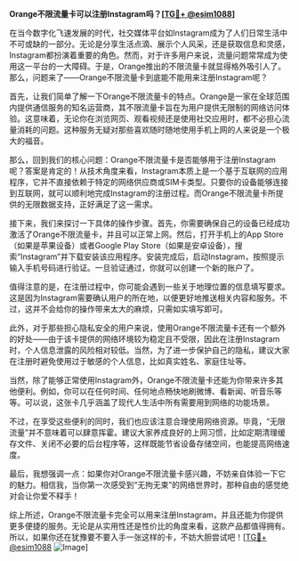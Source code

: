 **Orange不限流量卡可以注册Instagram吗？[[TG💪+ @esim1088](https://t.me/s/esim1088)]**

在当今数字化飞速发展的时代，社交媒体平台如Instagram成为了人们日常生活中不可或缺的一部分。无论是分享生活点滴、展示个人风采，还是获取信息和灵感，Instagram都扮演着重要的角色。然而，对于许多用户来说，流量问题常常成为使用这一平台的一大障碍。于是，Orange推出的不限流量卡就显得格外吸引人了。那么，问题来了——Orange不限流量卡到底能不能用来注册Instagram呢？

首先，让我们简单了解一下Orange不限流量卡的特点。Orange是一家在全球范围内提供通信服务的知名运营商，其不限流量卡旨在为用户提供无限制的网络访问体验。这意味着，无论你在浏览网页、观看视频还是使用社交应用时，都不必担心流量消耗的问题。这种服务无疑对那些喜欢随时随地使用手机上网的人来说是一个极大的福音。

那么，回到我们的核心问题：Orange不限流量卡是否能够用于注册Instagram呢？答案是肯定的！从技术角度来看，Instagram本质上是一个基于互联网的应用程序，它并不直接依赖于特定的网络供应商或SIM卡类型。只要你的设备能够连接到互联网，就可以顺利地完成Instagram的注册过程。而Orange不限流量卡所提供的无限数据支持，正好满足了这一需求。

接下来，我们来探讨一下具体的操作步骤。首先，你需要确保自己的设备已经成功激活了Orange不限流量卡，并且可以正常上网。然后，打开手机上的App Store（如果是苹果设备）或者Google Play Store（如果是安卓设备），搜索“Instagram”并下载安装该应用程序。安装完成后，启动Instagram，按照提示输入手机号码进行验证。一旦验证通过，你就可以创建一个新的账户了。

值得注意的是，在注册过程中，你可能会遇到一些关于地理位置的信息填写要求。这是因为Instagram需要确认用户的所在地，以便更好地推送相关内容和服务。不过，这并不会给你的操作带来太大的麻烦，只需如实填写即可。

此外，对于那些担心隐私安全的用户来说，使用Orange不限流量卡还有一个额外的好处——由于该卡提供的网络环境较为稳定且不受限，因此在注册Instagram时，个人信息泄露的风险相对较低。当然，为了进一步保护自己的隐私，建议大家在注册时避免使用过于敏感的个人信息，比如真实姓名、家庭住址等。

当然，除了能够正常使用Instagram外，Orange不限流量卡还能为你带来许多其他便利。例如，你可以在任何时间、任何地点畅快地刷微博、看新闻、听音乐等等。可以说，这张卡几乎涵盖了现代人生活中所有需要用到网络的功能场景。

不过，在享受这些便利的同时，我们也应该注意合理使用网络资源。毕竟，“无限流量”并不意味着可以肆意挥霍。建议大家养成良好的上网习惯，比如定期清理缓存文件、关闭不必要的后台程序等，这样既能节省设备存储空间，也能提高网络速度。

最后，我想强调一点：如果你对Orange不限流量卡感兴趣，不妨亲自体验一下它的魅力。相信我，当你第一次感受到“无拘无束”的网络世界时，那种自由的感觉绝对会让你爱不释手！

综上所述，Orange不限流量卡完全可以用来注册Instagram，并且还能为你提供更多便捷的服务。无论是从实用性还是性价比的角度来看，这款产品都值得拥有。所以，如果你还在犹豫要不要入手一张这样的卡，不妨大胆尝试吧！[[TG💪+ @esim1088](https://t.me/s/esim1088) ![Image](https://i.postimg.cc/4NQfJmqS/Snipaste-2025-05-13-00-14-12.png)]
